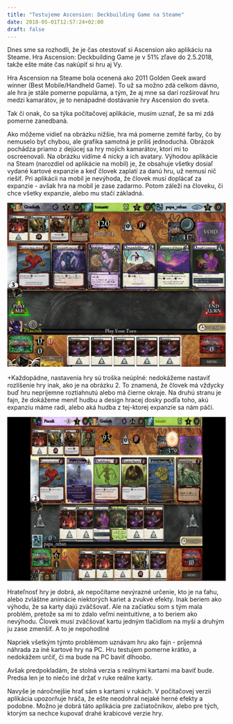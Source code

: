 ```yaml
---
title: "Testujeme Ascension: Deckbuilding Game na Steame"
date: 2018-05-01T12:57:24+02:00
draft: false
---
```

Dnes sme sa rozhodli, že je čas otestovať si Ascension ako aplikáciu na Steame. Hra Ascension: Deckbuilding Game je v 51% zľave do 2.5.2018, takže ešte máte čas nakúpiť si hru aj Vy.

Hra Ascension na Steame bola ocenená ako 2011 Golden Geek award winner (Best Mobile/Handheld Game). To už sa možno zdá celkom dávno, ale hra je stále pomerne populárna, a tým, že aj mne sa darí rozširovať hru medzi kamarátov, je to nenápadné dostávanie hry Ascension do sveta.

Tak či onak, čo sa týka počítačovej aplikácie, musím uznať, že sa mi zdá pomerne zanedbaná.

Ako môžeme vidieť na obrázku nižšie, hra má pomerne zemité farby, čo by nemuselo byť chybou, ale grafika samotná je príliš jednoduchá. Obrázok pochádza priamo z dejúcej sa hry mojich kamarátov, ktorí mi to oscreenovali. Na obrázku vidíme 4 nicky a ich avatary. Výhodou aplikácie na Steam (narozdiel od aplikácie na mobil) je, že obsahuje všetky dosiaľ vydané kartové expanzie a keď človek zaplatí za danú hru, už nemusí nič riešiť. Pri aplikácii na mobil je nevýhoda, že človek musí doplácať za expanzie - avšak hra na mobil je zase zadarmo. Potom záleží na človeku, či chce všetky expanzie, alebo mu stačí základná.

<img src="obrazok1.png" alt="obrazok1" style="width: 600px;"/>

+Každopádne, nastavenia hry sú troška neúplné: nedokážeme nastaviť rozlíšenie hry inak, ako je na obrázku 2. To znamená, že človek má vždycky buď hru nepríjemne roztiahnutú alebo má čierne okraje. Na druhú stranu je fajn, že dokážeme meniť hudbu a design hracej dosky podľa toho, akú expanziu máme radi, alebo aká hudba z tej-ktorej expanzie sa nám páči.

<img src="obrazok2.png" alt="obrazok2" style="width: 600px;"/>

Hrateľnosť hry je dobrá, ak nepočítame nevýrazné určenie, kto je na ťahu, alebo zvláštne animácie niektorých kariet a zvukvé efekty. Inak beriem ako výhodu, že sa karty dajú zväčšovať. Ale na začiatku som s tým mala problém, pretože sa mi to zdalo veľmi neintuitívne, a to beriem ako nevýhodu. Človek musí zväčšovať kartu jedným tlačidlom na myši a druhým ju zase zmenšiť. A to je nepohodlné

Napriek všetkým týmto problémom uznávam hru ako fajn - príjemná náhrada za iné kartové hry na PC. Hru testujem pomerne krátko, a nedokážem určiť, či ma bude na PC baviť dlhoobo.

Avšak predpokladám, že stolná verzia s reálnymi kartami ma baviť bude. Predsa len je to niečo iné držať v ruke reálne karty.

Navyše je náročnejšie hrať sám s kartami v rukách. V počítačovej verzii aplikácia upozorňuje hráča, že ešte neodohral nejaké herné efekty a podobne. Možno je dobrá táto aplikácia pre začiatočníkov, alebo pre tých, ktorým sa nechce kupovať drahé krabicové verzie hry.